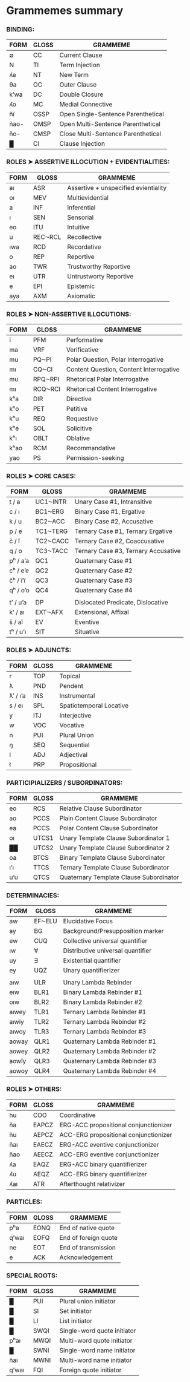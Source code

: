 
# Grammemes summary

### BINDING:
|                FORM                 |  GLOSS   |                           GRAMMEME      |
|-------------------------------------|----------|-----------------------------------------|
| ∅                                   | CC       | Current Clause                          |
| N                                   | TI       | Term Injection                          |
| ʎe                                  | NT       | New Term                                |
| θa                                  | OC       | Outer Clause                            |
| kʼwa                                | DC       | Double Closure                          |
| ʎo                                  | MC       | Medial Connective                       |
| ñï                                  | OSSP     | Open Single-Sentence Parenthetical      |
| ñao-                                | OMSP     | Open Multi-Sentence Parenthetical       |
| ño-                                 | CMSP     | Close Multi-Sentence Parenthetical      |
| █                                   | CI       | Clause Injection                        |

### ROLES ➤ ASSERTIVE ILLOCUTION + EVIDENTIALITIES:
|                FORM                 |  GLOSS   |                           GRAMMEME      |
|-------------------------------------|----------|-----------------------------------------|
| aı                                  | ASR      | Assertive + unspecified evientiality    |
| oı                                  | MEV      | Multievidential                         |
| a                                   | INF      | Inferential                             |
| ı                                   | SEN      | Sensorial                               |
| eo                                  | ITU      | Intuitive                               |
| u                                   | REC⁓RCL  | Recollective                            |
| ıwa                                 | RCD      | Recordative                             |
| o                                   | REP      | Reportive                               |
| ao                                  | TWR      | Trustworthy Reportive                   |
| eı                                  | UTR      | Untrustworty Reportive                  |
| e                                   | EPI      | Epistemic                               |
| aya                                 | AXM      | Axiomatic                               |

### ROLES ➤ NON-ASSERTIVE ILLOCUTIONS:
|                FORM                 |  GLOSS   |                           GRAMMEME      |
|-------------------------------------|----------|-----------------------------------------|
| ï                                   | PFM      | Performative                            |
| ma                                  | VRF      | Verificative                            |
| mu                                  | PQ⁓PI    | Polar Question, Polar Interrogative     |
| mı                                  | CQ⁓CI    | Content Question, Content Interrogative |
| mu                                  | RPQ⁓RPI  | Rhetorical Polar Interrogative          |
| mı                                  | RCQ⁓RCI  | Rhetorical Content Interrogative        |
| kʰa                                 | DIR      | Directive                               |
| kʰo                                 | PET      | Petitive                                |
| kʰu                                 | REQ      | Requestive                              |
| kʰe                                 | SOL      | Solicitive                              |
| kʰı                                 | OBLT     | Oblative                                |
| kʰao                                | RCM      | Recommandative                          |
| yao                                 | PS       | Permission-seeking                      |

### ROLES ➤ CORE CASES:
|                FORM                 |  GLOSS   |                           GRAMMEME      |
|-------------------------------------|----------|-----------------------------------------|
| t / a                               | UC1⁓INTR | Unary Case #1, Intransitive             |
| c / ı                               | BC1⁓ERG  | Binary Case #1, Ergative                |
| k / u                               | BC2⁓ACC  | Binary Case #2, Accusative              |
| p / e                               | TC1⁓TERG | Ternary Case #1, Ternary Ergative       |
| č / ï                               | TC2⁓CACC | Ternary Case #2, Coaccusative           |
| q / o                               | TC3⁓TACC | Ternary Case #3, Ternary Accusative     |
| pʰ / aʼa                            | QC1      | Quaternary Case #1                      |
| cʰ / eʼe                            | QC2      | Quaternary Case #2                      |
| čʰ / ïʼï                            | QC3      | Quaternary Case #3                      |
| qʰ / oʼo                            | QC4      | Quaternary Case #4                      |
|                                     |          |                                         |
| tʼ / uʼa                            | DP       | Dislocated Predicate, Dislocative       |
| kʼ / aı                             | EXT⁓AFX  | Extensional, Affixal                    |
| š / aï                              | EV       | Eventive                                |
| tʰ / uʼı                            | SIT      | Situative                               |

### ROLES ➤ ADJUNCTS:
|                FORM                 |  GLOSS   |                           GRAMMEME      |
|-------------------------------------|----------|-----------------------------------------|
| r                                   | TOP      | Topical                                 |
| ƛ                                   | PND      | Pendent                                 |
| ƛʼ / ıʼa                            | INS      | Instrumental                            |
| s / eı                              | SPL      | Spatiotemporal Locative                 |
| y                                   | ITJ      | Interjective                            |
| w                                   | VOC      | Vocative                                |
| n                                   | PUI      | Plural Union                            |
| ŋ                                   | SEQ      | Sequential                              |
| l                                   | ADJ      | Adjectival                              |
| ł                                   | PRP      | Propositional                           |

### PARTICIPIALIZERS / SUBORDINATORS:
|                FORM                 |  GLOSS   |                           GRAMMEME      |
|-------------------------------------|----------|-----------------------------------------|
| eo                                  | RCS      | Relative Clause Subordinator            |
| ao                                  | PCCS     | Plain Content Clause Subordinator       |
| ea                                  | PCCS     | Polar Content Clause Subordinator       |
| oı                                  | UTCS1    | Unary Template Clause Subordinator 1    |
| ██                                  | UTCS2    | Unary Template Clause Subordinator 2    |
| oa                                  | BTCS     | Binary Template Clause Subordinator     |
| ı’ı                                 | TTCS     | Ternary Template Clause Subordinator    |
| u’u                                 | QTCS     | Quaternary Template Clause Subordinator |

### DETERMINACIES:
|                FORM                 |  GLOSS   |                           GRAMMEME      |
|-------------------------------------|----------|-----------------------------------------|
| aw                                  | EF⁓ELU   | Elucidative Focus                       |
| ay                                  | BG       | Background/Presupposition marker        |
| ew                                  | CUQ      | Collective universal quantifier         |
| ıw                                  | ∀        | Distributive universal quantifier       |
| uy                                  | ∃        | Existential quantifier                  |
| ey                                  | UQZ      | Unary quantifierizer                    |
|                                     |          |                                         |
| aıw                                 | ULR      | Unary Lambda Rebinder                   |
| eıw                                 | BLR1     | Binary Lambda Rebinder #1               |
| oıw                                 | BLR2     | Binary Lambda Rebinder #2               |
| aıwey                               | TLR1     | Ternary Lambda Rebinder #1              |
| aıwïy                               | TLR2     | Ternary Lambda Rebinder #2              |
| aıwoy                               | TLR3     | Ternary Lambda Rebinder #3              |
| aoway                               | QLR1     | Quaternary Lambda Rebinder #1           |
| aowey                               | QLR2     | Quaternary Lambda Rebinder #2           |
| aowïy                               | QLR3     | Quaternary Lambda Rebinder #3           |
| aowoy                               | QLR4     | Quaternary Lambda Rebinder #4           |

### ROLES ➤ OTHERS:
|                FORM                 |  GLOSS   |                           GRAMMEME      |
|-------------------------------------|----------|-----------------------------------------|
| hu                                  | COO      | Coordinative                            |
| ña                                  | EAPCZ    | ERG-ACC propositional conjunctionizer   |
| ñu                                  | AEPCZ    | ACC-ERG propositional conjunctionizer   |
| ñaı                                 | EAECZ    | ERG-ACC eventive conjunctionizer        |
| ñao                                 | AEECZ    | ACC-ERG eventive conjunctionizer        |
| ʎa                                  | EAQZ     | ERG-ACC binary quantifierizer           |
| ʎu                                  | AEQZ     | ACC-ERG binary quantifierizer           |
| ʎaı                                 | ATR      | Afterthought relativizer                |

### PARTICLES:
|                FORM                 |  GLOSS   |                           GRAMMEME      |
|-------------------------------------|----------|-----------------------------------------|
| pʰa                                 | EONQ     | End of native quote                     |
| qʼwaı                               | EOFQ     | End of foreign quote                    |
| ne                                  | EOT      | End of transmission                     |
| e                                   | ACK      | Acknowledgement                         |

### SPECIAL ROOTS:
|                FORM                 |  GLOSS   |                           GRAMMEME      |
|-------------------------------------|----------|-----------------------------------------|
| █                                   | PUI      | Plural union initiator                  |
| █                                   | SI       | Set initiator                           |
| █                                   | LI       | List initiator                          |
| █                                   | SWQI     | Single-word quote initiator             |
| pʰaı                                | MWQI     | Multi-word quote initiator              |
| █                                   | SWNI     | Single-word name initiator              |
| ñaı                                 | MWNI     | Multi-word name initiator               |
| qʼwaı                               | FQI      | Foreign quote initiator                 |


